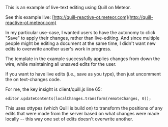 This is an example of live-text editing using Quill on Meteor.

See this example live: [http://quill-reactive-ot.meteor.com](http://quill-reactive-ot.meteor.com)

In my particular use-case, I wanted users to have the autonomy to click "Save" to apply their changes, rather than live-editing. And since multiple people might be editing a document at the same time, I didn't want new edits to overwrite another user's work in progress.

The template in the example successfully applies changes from down the wire, while maintaining all unsaved edits for the user.

If you want to have live edits (i.e., save as you type), then just uncomment the on text-changes code.

For me, the key insight is client/quill.js line 65:
```
editor.updateContents(localChanges.transform(remoteChanges, 0));
```
This uses ottypes (which Quill is build on) to transform the positions of any edits that were made from the server based on what changes were made locally -- this way one set of edits doesn't overwrite another.
